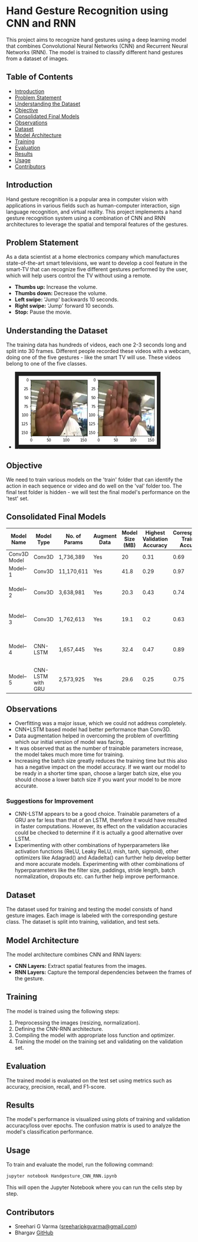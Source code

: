 
# Hand Gesture Recognition using CNN and RNN

This project aims to recognize hand gestures using a deep learning model that combines Convolutional Neural Networks (CNN) and Recurrent Neural Networks (RNN). The model is trained to classify different hand gestures from a dataset of images.

## Table of Contents
- [Introduction](#introduction)
- [Problem Statement](#problem-statement)
- [Understanding the Dataset](#understanding-the-dataset)
- [Objective](#objective)
- [Consolidated Final Models](#consolidated-final-models)
- [Observations](#observations)
- [Dataset](#dataset)
- [Model Architecture](#model-architecture)
- [Training](#training)
- [Evaluation](#evaluation)
- [Results](#results)
- [Usage](#usage)
- [Contributors](#contributors)

## Introduction
Hand gesture recognition is a popular area in computer vision with applications in various fields such as human-computer interaction, sign language recognition, and virtual reality. This project implements a hand gesture recognition system using a combination of CNN and RNN architectures to leverage the spatial and temporal features of the gestures.

## Problem Statement
As a data scientist at a home electronics company which manufactures state-of-the-art smart televisions, we want to develop a cool feature in the smart-TV that can recognize five different gestures performed by the user, which will help users control the TV without using a remote.
- **Thumbs up:** Increase the volume.
- **Thumbs down:** Decrease the volume.
- **Left swipe:** 'Jump' backwards 10 seconds.
- **Right swipe:** 'Jump' forward 10 seconds.
- **Stop:** Pause the movie.

## Understanding the Dataset
The training data has hundreds of videos, each one 2-3 seconds long and split into 30 frames. Different people recorded these videos with a webcam, doing one of the five gestures - like the smart TV will use. These videos belong to one of the five classes.
- ![sample image](https://github.com/sreeharigvarma/Handgesture-Recognition-based-CNN-RNN-Models/blob/main/sample_image.png)
  

## Objective
We need to train various models on the 'train' folder that can identify the action in each sequence or video and do well on the 'val' folder too. The final test folder is hidden - we will test the final model's performance on the 'test' set.

## Consolidated Final Models
| Model Name | Model Type | No. of Params | Augment Data | Model Size (MB) | Highest Validation Accuracy | Corresponding Training Accuracy | Remarks |
|------------|------------|---------------|--------------|-----------------|-----------------------------|---------------------------------|---------|
| Conv3D Model | Conv3D | 1,736,389 | Yes | 20 | 0.31 | 0.69 | Test model. |
| Model–1 | Conv3D | 11,170,611 | Yes | 41.8 | 0.29 | 0.97 | Highly overfitting |
| Model–2 | Conv3D | 3,638,981 | Yes | 20.3 | 0.43 | 0.74 | Improved in terms of overfitting |
| Model–3 | Conv3D | 1,762,613 | Yes | 19.1 | 0.2 | 0.63 | Worst model. Very high overfitting |
| Model–4 | CNN-LSTM | 1,657,445 | Yes | 32.4 | 0.47 | 0.89 | Still problem with validation score |
| Model–5 | CNN-LSTM with GRU | 2,573,925 | Yes | 29.6 | 0.25 | 0.75 | Not good, overfitting |

## Observations
- Overfitting was a major issue, which we could not address completely.
- CNN+LSTM based model had better performance than Conv3D.
- Data augmentation helped in overcoming the problem of overfitting which our initial version of model was facing.
- It was observed that as the number of trainable parameters increase, the model takes much more time for training.
- Increasing the batch size greatly reduces the training time but this also has a negative impact on the model accuracy. If we want our model to be ready in a shorter time span, choose a larger batch size, else you should choose a lower batch size if you want your model to be more accurate.

### Suggestions for Improvement
- CNN-LSTM appears to be a good choice. Trainable parameters of a GRU are far less than that of an LSTM, therefore it would have resulted in faster computations. However, its effect on the validation accuracies could be checked to determine if it is actually a good alternative over LSTM.
- Experimenting with other combinations of hyperparameters like activation functions (ReLU, Leaky ReLU, mish, tanh, sigmoid), other optimizers like Adagrad() and Adadelta() can further help develop better and more accurate models. Experimenting with other combinations of hyperparameters like the filter size, paddings, stride length, batch normalization, dropouts etc. can further help improve performance.

## Dataset
The dataset used for training and testing the model consists of hand gesture images. Each image is labeled with the corresponding gesture class. The dataset is split into training, validation, and test sets.

## Model Architecture
The model architecture combines CNN and RNN layers:
- **CNN Layers:** Extract spatial features from the images.
- **RNN Layers:** Capture the temporal dependencies between the frames of the gesture.

## Training
The model is trained using the following steps:
1. Preprocessing the images (resizing, normalization).
2. Defining the CNN-RNN architecture.
3. Compiling the model with appropriate loss function and optimizer.
4. Training the model on the training set and validating on the validation set.

## Evaluation
The trained model is evaluated on the test set using metrics such as accuracy, precision, recall, and F1-score.

## Results
The model's performance is visualized using plots of training and validation accuracy/loss over epochs. The confusion matrix is used to analyze the model's classification performance.

## Usage
To train and evaluate the model, run the following command:

```bash
jupyter notebook Handgesture_CNN_RNN.ipynb
```

This will open the Jupyter Notebook where you can run the cells step by step.

## Contributors 
- Sreehari G Varma (sreeharipkgvarma@gmail.com)
- Bhargav [GitHub](https://github.com/bhagmuniverse)
